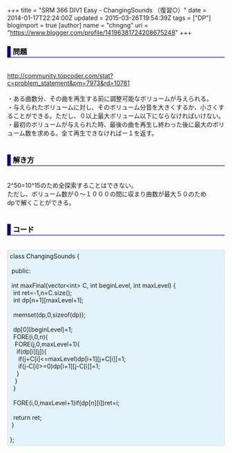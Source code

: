 +++
title = "SRM 366 DIV1 Easy - ChangingSounds （復習○）"
date = 2014-01-17T22:24:00Z
updated = 2015-03-26T19:54:39Z
tags = ["DP"]
blogimport = true 
[author]
	name = "chngng"
	uri = "https://www.blogger.com/profile/14196381724208675248"
+++

<div dir="ltr" style="text-align: left;" trbidi="on"><h3 style="border-bottom: 2px solid slateblue; border-left: 8px solid navy; color: black; padding: 0px 0px 1px 5px;">問題 </h3><br /><a href="http://community.topcoder.com/stat?c=problem_statement&amp;pm=7973&amp;rd=10781" target="_blank">http://community.topcoder.com/stat?c=problem_statement&amp;pm=7973&amp;rd=10781</a><br /><br />・ある曲数分、その曲を再生する前に調整可能なボリュームが与えられる。<br />・与えられたボリュームに対し、そのボリューム分音を大きくするか、小さくすることができる。ただし、０以上最大ボリューム以下にならなければいけない。<br />・最初のボリュームが与えられた時、最後の曲を再生し終わった後に最大のボリューム数を求める。全て再生できなければー１を返す。<br /><br /><h3 style="border-bottom: 2px solid slateblue; border-left: 8px solid navy; color: black; padding: 0px 0px 1px 5px;">解き方 </h3><br />2^50=10^15のため全探索することはできない。<br />ただし、ボリューム数が０～１０００の間に収まり曲数が最大５０のため<br />dpで解くことができる。<br /><br /><h3 style="border-bottom: 2px solid slateblue; border-left: 8px solid navy; color: black; padding: 0px 0px 1px 5px;">コード </h3><br /><div style="background-color: #e3f2fb; border: 1px dotted #CCCCCC; padding: 5px;">class ChangingSounds {<br /><br /><span class="Apple-tab-span" style="white-space: pre;"> </span>public:<br /><br /><span class="Apple-tab-span" style="white-space: pre;"> </span>int maxFinal(vector&lt;int&gt; C, int beginLevel, int maxLevel) {<br /><span class="Apple-tab-span" style="white-space: pre;">  </span>int ret=-1,n=C.size();<br /><span class="Apple-tab-span" style="white-space: pre;">  </span>int dp[n+1][maxLevel+1];<br /><br /><span class="Apple-tab-span" style="white-space: pre;">  </span>memset(dp,0,sizeof(dp));<br /><br /><span class="Apple-tab-span" style="white-space: pre;">  </span>dp[0][beginLevel]=1;<br /><span class="Apple-tab-span" style="white-space: pre;">  </span>FORE(i,0,n){<br /><span class="Apple-tab-span" style="white-space: pre;">   </span>FORE(j,0,maxLevel+1){<br /><span class="Apple-tab-span" style="white-space: pre;">    </span>if(dp[i][j]){<br /><span class="Apple-tab-span" style="white-space: pre;">     </span>if(j+C[i]&lt;=maxLevel)dp[i+1][j+C[i]]=1;<br /><span class="Apple-tab-span" style="white-space: pre;">     </span>if(j-C[i]&gt;=0)dp[i+1][j-C[i]]=1;<br /><span class="Apple-tab-span" style="white-space: pre;">    </span>}<br /><span class="Apple-tab-span" style="white-space: pre;">   </span>}<br /><span class="Apple-tab-span" style="white-space: pre;">  </span>}<br /><br /><span class="Apple-tab-span" style="white-space: pre;">  </span>FORE(i,0,maxLevel+1)if(dp[n][i])ret=i;<br /><br /><span class="Apple-tab-span" style="white-space: pre;">  </span>return ret;<br /><span class="Apple-tab-span" style="white-space: pre;"> </span>}<br /><br />};</div></div>

